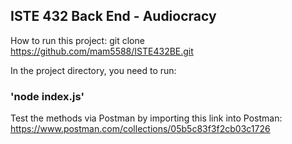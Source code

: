 ## ISTE 432 Back End - Audiocracy
How to run this project:
git clone https://github.com/mam5588/ISTE432BE.git

In the project directory, you need to run:
### 'node index.js'
Test the methods via Postman by importing this link into Postman:
https://www.postman.com/collections/05b5c83f3f2cb03c1726
